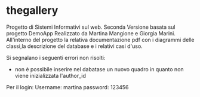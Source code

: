 # thegallery
Progetto di Sistemi Informativi sul web. Seconda Versione basata sul progetto DemoApp
Realizzato da Martina Mangione e Giorgia Marini.
All'interno del progetto la relativa documentazione pdf con i diagrammi delle classi,la descrizione del database e 
i relativi casi d'uso. 

Si segnalano i seguenti errori non risolti:
- non è possibile inserire nel dabatase un nuovo quadro in quanto non viene inizializzata l'author_id 

Per il login:
Username: martina
password: 123456
